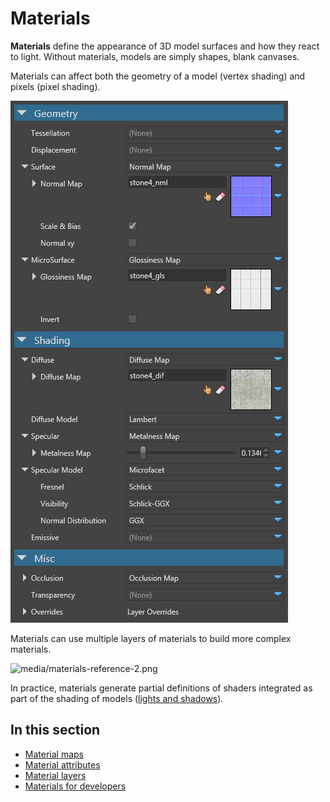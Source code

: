 # Materials

**Materials** define the appearance of 3D model surfaces and how they react to light. Without materials, models are simply shapes, blank canvases.

Materials can affect both the geometry of a model (vertex shading) and pixels (pixel shading).

![media/materials-reference-1.png](media/materials-reference-1.png) 

Materials can use multiple layers of materials to build more complex materials.

![media/materials-reference-2.png](media/materials-reference-2.png) 

In practice, materials generate partial definitions of shaders integrated as part of the shading of models ([lights and shadows](../lights-and-shadows/index.md)).

## In this section

- [Material maps](material-maps.md)
- [Material attributes](material-attributes.md)
- [Material layers](material-layers.md)
- [Materials for developers](materials-for-developers.md)